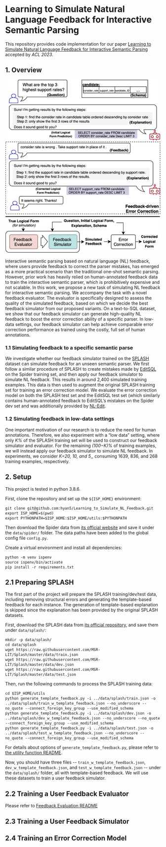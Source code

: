 # Learning to Simulate Natural Language Feedback for Interactive Semantic Parsing
This repository provides code implementation for our paper [Learning to Simulate Natural Language Feedback for Interactive Semantic Parsing](https://github.com/hyan5/Learning_to_Simulate_NL_Feedback.git) accepted by *ACL 2023*.

## 1. Overview
<p align="center">
<img src="overview.png" alt="Arch Overview" title="Overview" width="600"/>
</p>
Interactive semantic parsing based on natural language (NL) feedback, where users provide feedback to correct the parser mistakes, has emerged as a more practical scenario than the traditional one-shot semantic parsing. However, prior work has heavily relied on human-annotated feedback data to train the interactive semantic parser, which is prohibitively expensive and not scalable. In this work, we propose a new task of simulating NL feedback for interactive semantic parsing. We accompany the task with a novel feedback evaluator. The evaluator is specifically designed to assess the quality of the simulated feedback, based on which we decide the best feedback simulator from our proposed variants. On a text-to-SQL dataset, we show that our feedback simulator can generate high-quality NL feedback to boost the error correction ability of a specific parser. In low-data settings, our feedback simulator can help achieve comparable error correction performance as trained using the costly, full set of human annotations.

### 1.1 Simulating feedback to a specific semantic parse
We investigate whether our feedback simulator trained on the [SPLASH](https://aclanthology.org/2020.acl-main.187.pdf) dataset can simulate feedback for an unseen semantic parser. We first follow a similar procedure of SPLASH to create mistakes made by [EditSQL](https://arxiv.org/abs/1909.00786) on the Spider training set, and then apply our feedback simulator to simulate NL feedback. This results in around 2,400 simulated training examples. This data is then used to augment the original SPLASH training set for training an error correction model. We evaluate the error correction model on both the SPLASH test set and the EditSQL test set (which similarly contains human-annotated feedback to EditSQL’s mistakes on the Spider dev set and was additionally provided by [NL-Edit](https://arxiv.org/pdf/2103.14540.pdf).

### 1.2 Simulating feedback in low-data settings
One important motivation of our research is to reduce the need for human annotations. Therefore, we also experiment with a “low data” setting, where only *K%* of the SPLASH training set will be used to construct our feedback simulator and evaluator. For the remaining *(100−K)%* of training examples, we will instead apply our feedback simulator to simulate NL feedback. In experiments, we consider *K=20, 10, and 5*,, consuming 1639, 836, and 268 training examples, respectively.
## 2. Setup
This project is tested in python 3.8.6.

First, clone the repository and set up the `${ISP_HOME}` environment:
```
git clone git@github.com:hyan5/Learning_to_Simulate_NL_Feedback.git
export ISP_HOME=$(pwd)
export PYTHONPATH=$ISP_HOME:$ISP_HOME/utils:$PYTHONPATH
```

Then download the Spider data from [its official website](https://yale-lily.github.io/spider) and save it under the `data/spider/` folder. The data paths have been added to the global config file `config.py`.

Create a virtual environment and install all dependencies:
```
python -m venv ispenv 
source ispenv/bin/activate
pip install -r requirements.txt
```

## 2.1 Preparing SPLASH 
The first part of the project will prepare the SPLASH training/dev/test data, including removing structural errors and generating the template-based feedback for each instance. The generation of template-based explanation is skipped since the explanation has been provided by the original SPLASH datasets.

First, download the SPLASH data from [its official repository](https://github.com/MSR-LIT/Splash), and save them under `data/splash/`:
```
mkdir -p data/splash/
cd data/splash
wget https://raw.githubusercontent.com/MSR-LIT/Splash/master/data/train.json
wget https://raw.githubusercontent.com/MSR-LIT/Splash/master/data/dev.json
wget https://raw.githubusercontent.com/MSR-LIT/Splash/master/data/test.json
```

Then, run the following commands to process the SPLASH training data:
```
cd $ISP_HOME/utils
python generate_template_feedback.py -i ../data/splash/train.json -o ../data/splash/train_w_template_feedback.json --no_underscore --no_quote --connect_foreign_key_group --use_modified_schema
python generate_template_feedback.py -i ../data/splash/dev.json -o ../data/splash/dev_w_template_feedback.json --no_underscore --no_quote --connect_foreign_key_group --use_modified_schema
python generate_template_feedback.py -i ../data/splash/test.json -o ../data/splash/test_w_template_feedback.json --no_underscore --no_quote --connect_foreign_key_group --use_modified_schema
```
For details about options of `generate_template_feedback.py`, please refer to [the utility function README](utils/).

Now, you should have three files -- `train_w_template_feedback.json`, `dev_w_template_feedback.json`, and `test_w_template_feedback.json` -- under the `data/splash/` folder, all with template-based feedback. We will use these datasets to train a user feedback simulator.

## 2.2 Training a User Feedback Evaluator
Please refer to [Feedback Evaluation README](feedback_evaluation/)
## 2.3 Training a User Feedback Simulator

## 2.4 Training an Error Correction Model